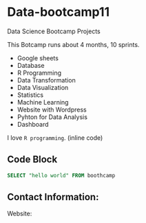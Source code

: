 # Data-bootcamp11
Data Science Bootcamp Projects

This Botcamp runs about 4 months, 10 sprints.

- Google sheets
- Database
- R Programming
- Data Transformation
- Data Visualization
- Statistics
- Machine Learning
- Website with Wordpress
- Pyhton for Data Analysis
- Dashboard

I love `R programming`. (inline code)

## Code Block
``` sql
SELECT "hello world" FROM boothcamp
```

## Contact Information:
  Website: 
